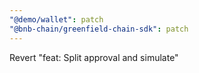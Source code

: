 ```yaml
---
"@demo/wallet": patch
"@bnb-chain/greenfield-chain-sdk": patch
---
```


Revert "feat: Split approval and simulate"
